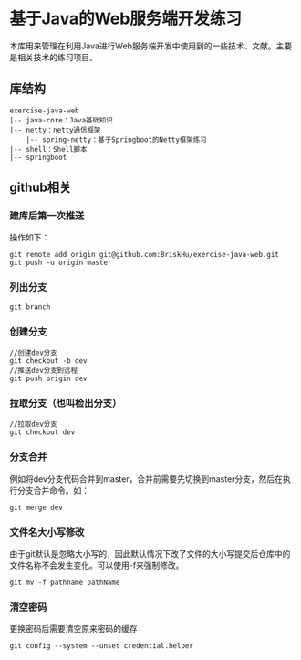# 基于Java的Web服务端开发练习
本库用来管理在利用Java进行Web服务端开发中使用到的一些技术、文献。主要是相关技术的练习项目。

## 库结构
```
exercise-java-web
|-- java-core：Java基础知识
|-- netty：netty通信框架
    |-- spring-netty：基于Springboot的Netty框架练习
|-- shell：Shell脚本
|-- springboot
```



## github相关

### 建库后第一次推送

操作如下：
```
git remote add origin git@github.com:BriskHu/exercise-java-web.git
git push -u origin master
```


### 列出分支
```
git branch
```

### 创建分支
```
//创建dev分支
git checkout -b dev
//推送dev分支到远程
git push origin dev
```

### 拉取分支（也叫检出分支）
```
//拉取dev分支
git checkout dev 
```

### 分支合并
例如将dev分支代码合并到master，合并前需要先切换到master分支，然后在执行分支合并命令。如：
```
git merge dev
```


### 文件名大小写修改
由于git默认是忽略大小写的，因此默认情况下改了文件的大小写提交后仓库中的文件名称不会发生变化。可以使用-f来强制修改。
```
git mv -f pathname pathName
```

### 清空密码
更换密码后需要清空原来密码的缓存
```
git config --system --unset credential.helper
```

